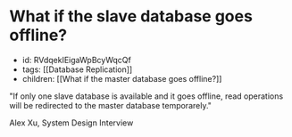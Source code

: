 # What if the slave database goes offline?
* id: RVdqekIEigaWpBcyWqcQf
* tags: [[Database Replication]]
* children: [[What if the master database goes offline?]]

"If only one slave database is available and it goes offline, read operations will be redirected to the master database temporarely."

Alex Xu, System Design Interview